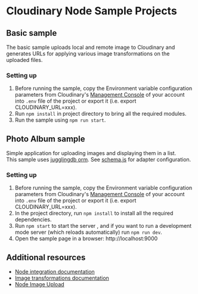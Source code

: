 # Cloudinary Node Sample Projects #

## Basic sample

The basic sample uploads local and remote image to Cloudinary and generates URLs for applying various image transformations on the uploaded files.

### Setting up

1. Before running the sample, copy the Environment variable configuration parameters from Cloudinary's [Management Console](https://cloudinary.com/console) of your account into `.env` file of the project or export it (i.e. export CLOUDINARY_URL=xxx).
1. Run `npm install` in project directory to bring all the required modules. 
1. Run the sample using `npm run start`.

## Photo Album sample

Simple application for uploading images and displaying them in a list.  
This sample uses [jugglingdb orm](https://github.com/1602/jugglingdb). 
See [schema.js](photo_album/config/schema.js) for adapter configuration.

### Setting up
1. Before running the sample, copy the Environment variable configuration parameters from Cloudinary's [Management Console](https://cloudinary.com/console) of your account into `.env` file of the project or export it (i.e. export CLOUDINARY_URL=xxx).
1. In the project directory, run `npm install` to install all the required dependencies.
1. Run `npm start` to start the server , and if you want to run a
   development mode server (which reloads automatically) run `npm run dev`.
1. Open the sample page in a browser: http://localhost:9000


## Additional resources ##

* [Node integration documentation](http://cloudinary.com/documentation/node_integration)
* [Image transformations documentation](http://cloudinary.com/documentation/node_image_manipulation)
* [Node Image Upload](http://cloudinary.com/documentation/node_image_upload)
